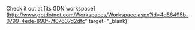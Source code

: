Check it out at [its GDN workspace](http://www.gotdotnet.com/Workspaces/Workspace.aspx?id=4d56495b-0799-4ede-898f-7f07637d2dfc" target="_blank)